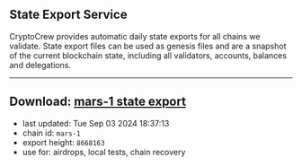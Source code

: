 ## State Export Service
CryptoCrew provides automatic daily state exports for all chains we validate. State export files can be used as genesis files and are a snapshot of the current blockchain state, including all validators, accounts, balances and delegations.

---
**Download: [mars-1 state export](https://dl-eu2.ccvalidators.com/SERVICE/mars/mars-1_export_8668163.json)**
---

- last updated: Tue Sep 03 2024 18:37:13
- chain id: `mars-1`
- export height: `8668163`
- use for: airdrops, local tests, chain recovery
